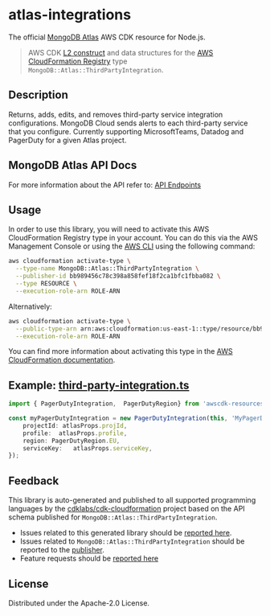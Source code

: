 # atlas-integrations

The official [MongoDB Atlas](https://www.mongodb.com/) AWS CDK resource for Node.js.

> AWS CDK [L2 construct] and data structures for the [AWS CloudFormation Registry] type `MongoDB::Atlas::ThirdPartyIntegration`.

[L2 construct]: https://docs.aws.amazon.com/cdk/latest/guide/constructs.html
[AWS CloudFormation Registry]: https://docs.aws.amazon.com/AWSCloudFormation/latest/UserGuide/registry.html

## Description

Returns, adds, edits, and removes third-party service integration configurations. MongoDB Cloud sends alerts to each third-party service that you configure. Currently supporting MicrosoftTeams, Datadog and PagerDuty for a given Atlas project.
## MongoDB Atlas API Docs

For more information about the API refer to: [API Endpoints](https://www.mongodb.com/docs/api/doc/atlas-admin-api-v2/group/endpoint-third-party-service-integrations)

## Usage

In order to use this library, you will need to activate this AWS CloudFormation Registry type in your account. You can do this via the AWS Management Console or using the [AWS CLI](https://aws.amazon.com/cli/) using the following command:

```sh
aws cloudformation activate-type \
  --type-name MongoDB::Atlas::ThirdPartyIntegration \
  --publisher-id bb989456c78c398a858fef18f2ca1bfc1fbba082 \
  --type RESOURCE \
  --execution-role-arn ROLE-ARN
```

Alternatively:

```sh
aws cloudformation activate-type \
  --public-type-arn arn:aws:cloudformation:us-east-1::type/resource/bb989456c78c398a858fef18f2ca1bfc1fbba082/MongoDB-Atlas-ThirdPartyIntegration \
  --execution-role-arn ROLE-ARN
```

You can find more information about activating this type in the [AWS CloudFormation documentation](https://docs.aws.amazon.com/AWSCloudFormation/latest/UserGuide/registry-public.html).

## Example: [third-party-integration.ts](../../../examples/l2-resources/third-party-integration.ts)

```ts
import { PagerDutyIntegration,  PagerDutyRegion} from 'awscdk-resources-mongodbatlas';

const myPagerDutyIntegration = new PagerDutyIntegration(this, 'MyPagerDutyIntegration', {
    projectId: atlasProps.projId,
    profile:  atlasProps.profile,
    region: PagerDutyRegion.EU,
    serviceKey:   atlasProps.serviceKey,  
});

```


## Feedback

This library is auto-generated and published to all supported programming languages by the [cdklabs/cdk-cloudformation] project based on the API schema published for `MongoDB::Atlas::ThirdPartyIntegration`.

* Issues related to this generated library should be [reported here](https://github.com/cdklabs/cdk-cloudformation/issues/new?title=Issue+with+%40cdk-cloudformation%2Fmongodb-atlas-thirdpartyintegration+v1.0.0).
* Issues related to `MongoDB::Atlas::ThirdPartyIntegration` should be reported to the [publisher](https://github.com/mongodb/mongodbatlas-cloudformation-resources/issues).
* Feature requests should be [reported here](https://feedback.mongodb.com/forums/924145-atlas?category_id=392596)

[cdklabs/cdk-cloudformation]: https://github.com/cdklabs/cdk-cloudformation

## License

Distributed under the Apache-2.0 License.